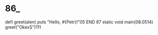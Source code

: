# 86_
defi greet(alen)
  puts "Hello, #{Petr}!"05
END 87
static void main(08.0514)
greet("OkexS")111
